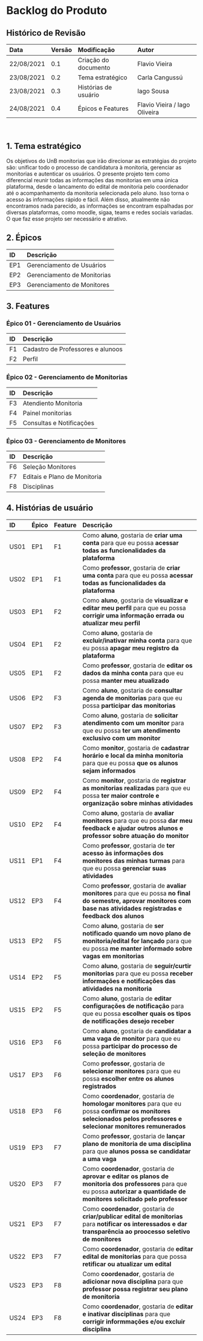 # Backlog do Produto

## Histórico de Revisão
| Data       | Versão | Modificação          | Autor          |
| :--------- | :----- | :------------------- | :------------- |
| 22/08/2021 | 0.1    | Criação do documento | Flavio Vieira  |
| 23/08/2021 | 0.2    | Tema estratégico     | Carla Cangussú |
| 23/08/2021 | 0.3    | Histórias de usuário | Iago Sousa     |
| 24/08/2021 | 0.4    | Épicos e Features  | Flavio Vieira / Iago Oliveira |


&nbsp;
## 1. Tema estratégico
Os objetivos do UnB monitorias que irão direcionar as estratégias do projeto são: unificar todo o processo de candidatura à monitoria, gerenciar as monitorias e autenticar os usuários. O presente projeto tem como diferencial reunir todas as informações das monitorias em uma única plataforma, desde o lancamento do edital de monitoria pelo coordenador até o acompanhamento da monitoria selecionada pelo aluno. Isso torna o acesso às informações rápido e fácil. Além disso, atualmente não encontramos nada parecido, as informações se encontram espalhadas por diversas plataformas, como moodle, sigaa, teams e redes sociais variadas. O que faz esse projeto ser necessário e atrativo.

## 2. Épicos
| ID   | Descrição |
| :--- | :-------- |
| EP1  | Gerenciamento de Usuários |
| EP2  | Gerenciamento de Monitorias |
| EP3  | Gerenciamento de Monitores |

## 3. Features
### **Épico 01 - Gerenciamento de Usuários**
| ID   | Descrição |
| :--- | :-------- |
| F1   | Cadastro de Professores e alunoos |
| F2   | Perfil |

### **Épico 02 - Gerenciamento de Monitorias** 
| ID   | Descrição |
| :--- | :-------- |
| F3   | Atendiento Monitoria |
| F4   | Painel monitorias |
| F5   | Consultas e Notificações |

### **Épico 03 - Gerenciamento de Monitores** 
| ID   | Descrição |
| :--- | :-------- |
| F6   | Seleção Monitores |
| F7   | Editais e Plano de Monitoria |
| F8   | Disciplinas   |
 
## 4. Histórias de usuário
| ID | Épico | Feature | Descrição |
| :-- | :--- | :------ | :-------- |
| US01 | EP1  | F1 | Como **aluno**, gostaria de **criar uma conta** para que eu possa **acessar todas as funcionalidades da plataforma** |
| US02 | EP1  | F1 | Como **professor**, gostaria de **criar uma conta** para que eu possa **acessar todas as funcionalidades da plataforma**  |
| US03 | EP1  | F2 | Como **aluno**, gostaria de **visualizar e editar meu perfil** para que eu possa **corrigir uma informação errada ou atualizar meu perfil** |
| US04 | EP1  | F2 | Como **aluno**, gostaria de **excluir/inativar minha conta** para que eu possa **apagar meu registro da plataforma** |
| US05 | EP1  | F2 | Como **professor**, gostaria de **editar os dados da minha conta** para que eu possa **manter meu atualizado** |
| US06 | EP2  | F3 | Como **aluno**, gostaria de **consultar agenda de monitorias** para que eu possa **participar das monitorias**|
| US07 | EP2  | F3 | Como **aluno**, gostaria de **solicitar atendimento com um monitor** para que eu possa **ter um atendimento exclusivo com um monitor**| 
| US08 | EP2  | F4 | Como **monitor**, gostaria de **cadastrar horário e local da minha monitoria** para que eu possa **que os alunos sejam informados** |
| US09 | EP2  | F4 | Como **monitor**, gostaria de **registrar as monitorias realizadas** para que eu possa **ter maior controle e organização sobre minhas atividades** |
| US10 | EP2  | F4 | Como **aluno**, gostaria de **avaliar monitores** para que eu possa **dar meu feedback e ajudar outros alunos e professor sobre atuação do monitor**| 
| US11 | EP1  | F4 | Como **professor**, gostaria de **ter acesso às informações dos monitores das minhas turmas** para que eu possa **gerenciar suas atividades** |
| US12 | EP3  | F4 | Como **professor**, gostaria de **avaliar monitores** para que eu possa **no final do semestre, aprovar monitores com base nas atividades registradas e feedback dos alunos** |
| US13 | EP2  | F5 | Como **aluno**, gostaria de **ser notificado quando um novo plano de monitoria/edital for lançado** para que eu possa **me manter informado sobre vagas em monitorias** |
| US14 | EP2  | F5 | Como **aluno**, gostaria de **seguir/curtir monitorias** para que eu possa **receber informações e notificações das atividades na monitoria** |
| US15 | EP2  | F5 | Como **aluno**, gostaria de **editar configurações de notificação** para que eu possa **escolher quais os tipos de notificações desejo receber** |
| US16 | EP3  | F6 | Como **aluno**, gostaria de **candidatar a uma vaga de monitor** para que eu possa **participar do processo de seleção de monitores** |
| US17 | EP3  | F6 | Como **professor**, gostaria de **selecionar monitores** para que eu possa **escolher entre os alunos registrados**|
| US18 | EP3  | F6 | Como **coordenador**, gostaria de **homologar monitores** para que eu possa **confirmar os monitores selecionados pelos professores e selecionar monitores remunerados**|
| US19 | EP3  | F7 | Como **professor**, gostaria de **lançar plano de monitoria de uma disciplina**  para que **alunos possa se candidatar a uma vaga**|
| US20 | EP3  | F7 | Como **coordenador**, gostaria de **aprovar e editar os planos de monitoria dos professores** para que eu possa **autorizar a quantidade de monitores solicitado pelo professor** |
| US21 | EP3  | F7 | Como **coordenador**, gostaria de **criar/publicar edital de monitorias** para **notificar os interessados e dar transparência ao proocesso seletivo de monitores** |
| US22 | EP3  | F7 | Como **coordenador**, gostaria de **editar edital de monitorias** para que possa **retificar ou atualizar um edital** |
| US23 | EP3  | F8 | Como **coordenador**, gostaria de **adicionar nova disciplina** para que **professor possa registrar seu plano de monitoria**|
| US24 | EP3  | F8 | Como **coordenador**, gostaria de **editar e inativar disciplinas** para que **corrigir informmações e/ou excluir disciplina** |



